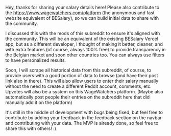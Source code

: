 Hey, thanks for sharing your salary details here! Please also contribute to the https://www.wagewatchers.com/platform (the anonymous and fast website equivalent of BESalary), so we can build initial data to share with the community.

I discussed this with the mods of this subreddit to ensure it's aligned with the community. This will be an equivalent of the existing BESalary Vercel app, but as a different developer, I thought of making it better, cleaner, and with extra features (of course, always 100% free) to provide transparency in the Belgian market and soon other countries too. You can always use filters to have personalized results.

Soon, I will scrape all historical data from this subreddit, of course, to provide users with a good portion of data to browse (and have their post link also in there). This will also allow users to enter their salary manually without the need to create a different Reddit account, comments, etc. Upvotes will also be a system on this WageWatchers platform. (Maybe also automatically post people their entries on the subreddit here that did manually add it on the platform)

It's still in the middle of development with bugs being fixed, but feel free to contribute by adding your feedback in the feedback section on the navbar and contributing with your data. The MVP is already done, so feel free to share this with others! :)